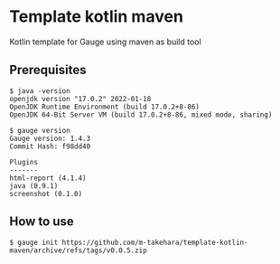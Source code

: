 # Template kotlin maven

Kotlin template for Gauge using maven as build tool

## Prerequisites

```
$ java -version
openjdk version "17.0.2" 2022-01-18
OpenJDK Runtime Environment (build 17.0.2+8-86)
OpenJDK 64-Bit Server VM (build 17.0.2+8-86, mixed mode, sharing)

$ gauge version
Gauge version: 1.4.3
Commit Hash: f98dd40

Plugins
-------
html-report (4.1.4)
java (0.9.1)
screenshot (0.1.0)
```

## How to use

```
$ gauge init https://github.com/m-takehara/template-kotlin-maven/archive/refs/tags/v0.0.5.zip
```
